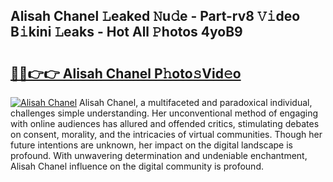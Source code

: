 ## Alisah Chanel 𝙻eaked 𝙽u𝚍e - Part-rv8 𝚅𝚒deo B𝚒kini 𝙻eaks - Hot All 𝙿hotos 4yoB9

# <h2><a href="http://ld0b4xb.urlbe.top/?page=Alisah+Chanel">🔗🔗👉👉 Alisah Chanel P𝚑oto𝚜Vid𝚎o</a></h2>

[![Alisah Chanel](https://i.imgur.com/eBuTRDB.gif)](http://ld0b4xb.urlbe.top/?page=Alisah+Chanel)
Alisah Chanel, a multifaceted and paradoxical individual, challenges simple understanding. Her unconventional method of engaging with online audiences has allured and offended critics, stimulating debates on consent, morality, and the intricacies of virtual communities. Though her future intentions are unknown, her impact on the digital landscape is profound. With unwavering determination and undeniable enchantment, Alisah Chanel influence on the digital community is profound.
